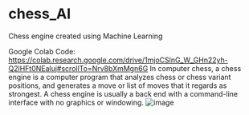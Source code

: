 # chess_AI
Chess engine created using Machine Learning

Google Colab Code: https://colab.research.google.com/drive/1mjoCSlnG_W_GHn22yh-Q2lHFt0NEaluj#scrollTo=Nrv8bXmMgn6G
In computer chess, a chess engine is a computer program that analyzes chess or chess variant positions, and generates a move or list of moves that it regards as strongest. A chess engine is usually a back end with a command-line interface with no graphics or windowing.
![image](https://user-images.githubusercontent.com/48016463/136150674-9b597446-c3cb-49b5-a555-0624cc1cfb30.png)
